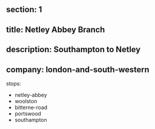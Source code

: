 ﻿section: 1
----
title: Netley Abbey Branch
----
description: Southampton to Netley
----
company: london-and-south-western
----
stops:
- netley-abbey
- woolston
- bitterne-road
- portswood
- southampton
